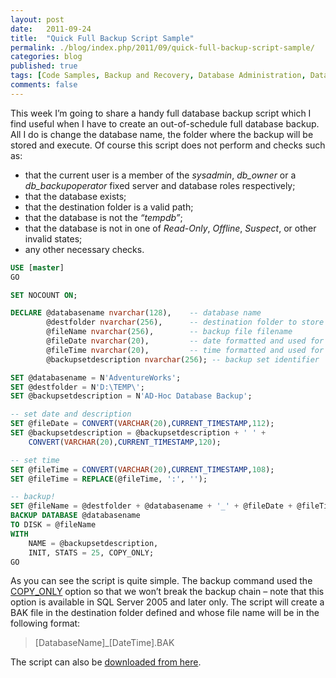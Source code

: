 ```yaml
---
layout: post
date:   2011-09-24
title:  "Quick Full Backup Script Sample"
permalink: ./blog/index.php/2011/09/quick-full-backup-script-sample/
categories: blog
published: true
tags: [Code Samples, Backup and Recovery, Database Administration, Database Migration, SQL Server, T-SQL Programming, Storage]
comments: false
---
```

This week I’m going to share a handy full database backup script which I find useful when I have to create an out-of-schedule full database backup. All I do is change the database name, the folder where the backup will be stored and execute. Of course this script does not perform and checks such as:

* that the current user is a member of the _sysadmin_, _db\_owner_ or a _db\_backupoperator_ fixed server and database roles respectively;
* that the database exists;
* that the destination folder is a valid path;
* that the database is not the _“tempdb”_;
* that the database is not in one of _Read-Only_, _Offline_, _Suspect_, or other invalid states;
* any other necessary checks.

``` sql
USE [master]
GO

SET NOCOUNT ON;

DECLARE @databasename nvarchar(128),    -- database name
        @destfolder nvarchar(256),      -- destination folder to store the backup file
        @fileName nvarchar(256),        -- backup file filename
        @fileDate nvarchar(20),         -- date formatted and used for file name
        @fileTime nvarchar(20),         -- time formatted and used for file name
        @backupsetdescription nvarchar(256); -- backup set identifier

SET @databasename = N'AdventureWorks';
SET @destfolder = N'D:\TEMP\';
SET @backupsetdescription = N'AD-Hoc Database Backup';

-- set date and description
SET @fileDate = CONVERT(VARCHAR(20),CURRENT_TIMESTAMP,112);
SET @backupsetdescription = @backupsetdescription + ' ' +
    CONVERT(VARCHAR(20),CURRENT_TIMESTAMP,120);

-- set time
SET @fileTime = CONVERT(VARCHAR(20),CURRENT_TIMESTAMP,108);
SET @fileTime = REPLACE(@fileTime, ':', '');

-- backup!
SET @fileName = @destfolder + @databasename + '_' + @fileDate + @fileTime + '.BAK';
BACKUP DATABASE @databasename
TO DISK = @fileName
WITH
    NAME = @backupsetdescription,
    INIT, STATS = 25, COPY_ONLY;
GO
```

As you can see the script is quite simple. The backup command used the [COPY_ONLY](http://msdn.microsoft.com/en-us/library/ms191495.aspx) option so that we won’t break the backup chain – note that this option is available in SQL Server 2005 and later only. The script will create a BAK file in the destination folder defined and whose file name will be in the following format:

> [DatabaseName]_[DateTime].BAK

The script can also be [downloaded from here](/assets/article_files/2011-09-quick-full-backup-script-sample/quick_full_backup_script_sample.zip).
